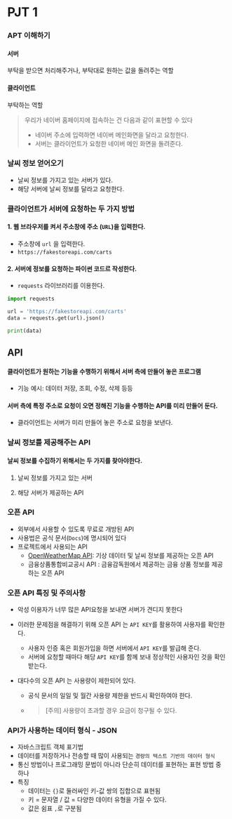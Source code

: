 # PJT 1

### APT 이해하기

#### 서버
부탁을 받으면 처리해주거나, 부탁대로 원하는 값을 돌려주는 역할

#### 클라이언트
부탁하는 역할

> 우리가 네이버 홈페이지에 접속하는 건 다음과 같이 표현할 수 있다
>
> - 네이버 주소에 입력하면 네이버 메인화면을 달라고 요청한다.
> - 서버는 클라이언트가 요청한 네이버 메인 화면을 돌려준다.
>

### 날씨 정보 얻어오기

- 날씨 정보를 가지고 있는 서버가 있다.
- 해당 서버에 날씨 정보를 달라고 요청한다.

### 클라이언트가 서버에 요청하는 두 가지 방법

#### 1. 웹 브라우저를 켜서 주소창에 주소 (`URL`)을 입력한다.

- 주소창에 `url` 을 입력한다.
- `https://fakestoreapi.com/carts`

#### 2. 서버에 정보를 요청하는 파이썬 코드르 작성한다.
- `requests` 라이브러리를 이용한다.
``` python
import requests 

url = 'https://fakestoreapi.com/carts'
data = requests.get(url).json()

print(data)
```

## API

#### 클라이언트가 원하는 기능을 수행하기 위해서 서버 측에 만들어 놓은 프로그램
- 기능 예시: 데이터 저장, 조회, 수정, 삭제 등등

#### 서버 측에 특정 주소로 요청이 오면 정해진 기능을 수행하는 API를 미리 만들어 둔다.
  - 클라이언트는 서버가 미리 만들어 놓은 주소로 요청을 보낸다.


### 날씨 정보를 제공해주는 API

#### 날씨 정보를 수집하기 위해서는 두 가지를 찾아야한다.
1. 날씨 정보를 가지고 있는 서버

2. 해당 서버가 제공하는 API


### 오픈 API
- 외부에서 사용할 수 있도록 무료로 개방된 API
- 사용법은 공식 문서(`Docs`)에 명시되어 있다
- 프로젝트에서 사용되는 API
  - [OpenWeatherMap API](https://openweathermap.org/api): 기상 데이터 및 날씨 정보를 제공하는 오픈 API
  - 금융상품통합비교공시 API : 금융감독원에서 제공하는 금융 상품 정보를 제공하는 오픈 API


### 오픈 API 특징 및 주의사항 
- 악성 이용자가 너무 많은 API요청을 보내면 서버가 견디지 못한다
- 이러한 문제점을 해결하기 위해 오픈 API 는 `API KEY`를 활용하여 사용자를 확인한다.
  - 사용자 인증 혹은 회원가입을 하면 서버에서 `API KEY`를 발급해 준다.
  - 서버에 요청할 때마다 해당 `API KEY`를 함께 보내 정상적인 사용자인 것을 확인 받는다.

- 대다수의 오픈 API 는 사용량이 제한되어 있다.
  - 공식 문서의 일일 및 월간 사용량 제한을 반드시 확인하여야 한다.
  - >[주의] 사용량이 초과할 경우 요금이 청구될 수 있다.


### API가 사용하는 데이터 형식 - JSON
- 자바스크립트 객체 표기법
- 데이터를 저장하거나 전송할 때 많이 사용되는 `경량의 텍스트 기반의 데이터 형식`
- 통신 방법이나 프로그래밍 문법이 아니라 단순히 데이터를 표현하는 표현 방법 중 하나
- 특징
  - 데이터는 `{}`로 둘러싸인 키-값 쌍의 집합으로 표현됨
  - 키 = 문자열 / 값 = 다양한 데이터 유형을 가질 수 있다.
  - 값은 쉼표 `,`로 구분됨